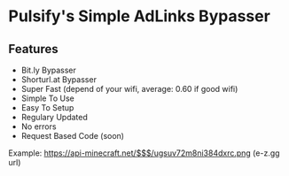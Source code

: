 # Pulsify's Simple AdLinks Bypasser

## Features
* Bit.ly Bypasser
* Shorturl.at Bypasser
* Super Fast (depend of your wifi, average: 0.60 if good wifi)
* Simple To Use
* Easy To Setup
* Regulary Updated
* No errors
* Request Based Code (soon)

Example: https://api-minecraft.net/$$$/ugsuv72m8ni384dxrc.png (e-z.gg url)
